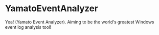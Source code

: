 # YamatoEventAnalyzer
Yea! (Yamato Event Analyzer). Aiming to be the world's greatest Windows event log analysis tool!